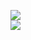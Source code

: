 [![](https://img.shields.io/badge/Made%20With-Github%20Spray-lightgrey.svg?style=for-the-badge&logo=github)](https://github.com/Annihil/github-spray#5519)  
[![](https://i.imgur.com/2DrTn0Z.gif)](https://github.com/Annihil/github-spray)